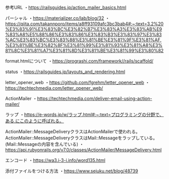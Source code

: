 参考URL
・https://railsguides.jp/action_mailer_basics.html

パーシャル
・https://materializer.co/lab/blog/32
・https://qiita.com/takannporo/items/a8ff93109afc3bc3bab4#:~:text=3.2%20%E3%83%91%E3%83%BC%E3%82%B7%E3%83%A3%E3%83%AB%E9%83%A8%E5%88%86%E3%83%86%E3%83%B3%E3%83%97%E3%83%AC%E3%83%BC%E3%83%88%E3%81%BE%E3%81%9F%E3%81%AF,%E3%81%BE%E3%82%8F%E3%81%99%E3%81%93%E3%81%A8%E3%81%8C%E3%81%A7%E3%81%8D%E3%81%BE%E3%81%99%E3%80%82

format.htmlについて
・https://prograshi.com/framework//rails/scaffold/

status
・https://railsguides.jp/layouts_and_rendering.html

letter_opener_web
・https://github.com/fgrehm/letter_opener_web
・https://techtechmedia.com/letter_opener_web/

ActionMailer
・https://techtechmedia.com/deliver-email-using-action-mailer/

ラップ
・https://e-words.jp/w/ラップ.html#:~:text=プログラミングの分野で、ある,にこのように呼ばれる。

ActionMailer::MessageDeliveryクラスはActionMailerで使われる。ActionMailer::MessageDeliveryクラスはMail::Messageをラップしている。(Mail::Messageの内容を含んでいる)
・https://api.rubyonrails.org/v7.0/classes/ActionMailer/MessageDelivery.html

エンコード
・https://wa3.i-3-i.info/word135.html

添付ファイルをつける方法
・https://www.sejuku.net/blog/48739